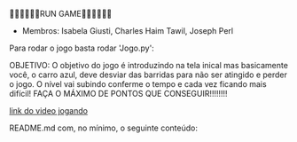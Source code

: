 🏃🏽‍♂️🏃🏽‍♀️RUN GAME🏃🏽‍♀️🏃🏽‍♂️

- Membros: Isabela Giusti, Charles Haim Tawil, Joseph Perl


Para rodar o jogo basta rodar 'Jogo.py':

OBJETIVO: O objetivo do jogo é introduzindo na tela inical mas basicamente você, o carro azul, deve desviar das barridas para não ser atingido e perder o jogo. O nível vai subindo conferme o tempo e cada vez ficando mais difícil! FAÇA O MÁXIMO DE PONTOS QUE CONSEGUIR!!!!!!!!


[link do video jogando ](https://youtu.be/q4lcwpprFfw?si=hJAYCllqzmyW16fV)




README.md com, no mínimo, o seguinte conteúdo:

